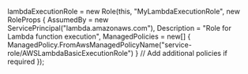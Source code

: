  lambdaExecutionRole = new Role(this, "MyLambdaExecutionRole", new RoleProps
            {
                AssumedBy = new ServicePrincipal("lambda.amazonaws.com"),
                Description = "Role for Lambda function execution",
                ManagedPolicies = new[]
                {
                    ManagedPolicy.FromAwsManagedPolicyName("service-role/AWSLambdaBasicExecutionRole")
                }
                // Add additional policies if required
            });
